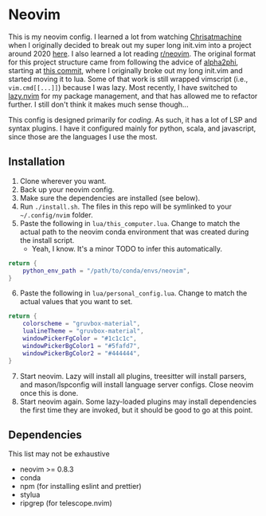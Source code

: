 # Neovim

This is my neovim config. I learned a lot from watching
[Chrisatmachine](https://www.youtube.com/channel/UCS97tchJDq17Qms3cux8wcA) when I originally decided to break out my
super long init.vim into a project around 2020
[here](https://github.com/jonathanlamar/dotfiles_OLD/tree/7b9cee94ce475eecd810c2a267794e254067323f/.config/nvim).
I also learned a lot reading [r/neovim](https://www.reddit.com/r/neovim). The original format for this project structure
came from following the advice of [alpha2phi](https://alpha2phi.medium.com/), starting at
[this commit](https://github.com/jonathanlamar/dotfiles_OLD/tree/02130593b5a4c8ec3c1f18316a240b10b50a5f1e/.config/nvim),
where I originally broke out my long init.vim and started moving it to lua. Some of that work is still wrapped vimscript
(i.e., `vim.cmd[[...]]`) because I was lazy. Most recently, I have switched to
[lazy.nvim](https://github.com/folke/lazy.nvim) for my package management, and that has allowed me to refactor further.
I still don't think it makes much sense though...

This config is designed primarily for _coding_. As such, it has a lot of LSP and syntax plugins. I have it configured
mainly for python, scala, and javascript, since those are the languages I use the most.

## Installation

1. Clone wherever you want.
2. Back up your neovim config.
3. Make sure the dependencies are installed (see below).
4. Run `./install.sh`. The files in this repo will be symlinked to your `~/.config/nvim` folder.
5. Paste the following in `lua/this_computer.lua`. Change to match the actual path to the neovim conda environment that
   was created during the install script.
   - Yeah, I know. It's a minor TODO to infer this automatically.

```lua
return {
    python_env_path = "/path/to/conda/envs/neovim",
}
```

6. Paste the following in `lua/personal_config.lua`. Change to match the actual values that you want to set.

```lua
return {
    colorscheme = "gruvbox-material",
    lualineTheme = "gruvbox-material",
    windowPickerFgColor = "#1c1c1c",
    windowPickerBgColor1 = "#5fafd7",
    windowPickerBgColor2 = "#444444",
}
```

7. Start neovim. Lazy will install all plugins, treesitter will install parsers, and mason/lspconfig will install
   language server configs. Close neovim once this is done.
8. Start neovim again. Some lazy-loaded plugins may install dependencies the first time they are invoked, but it should
   be good to go at this point.

## Dependencies

This list may not be exhaustive

- neovim >= 0.8.3
- conda
- npm (for installing eslint and prettier)
- stylua
- ripgrep (for telescope.nvim)
